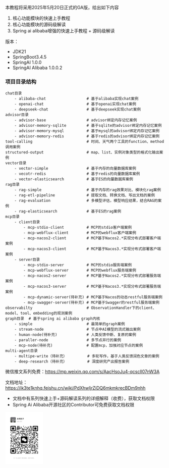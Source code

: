 本教程将采用2025年5月20日正式的GA版，给出如下内容
1. 核心功能模块的快速上手教程
2. 核心功能模块的源码级解读
3. Spring ai alibaba增强的快速上手教程 + 源码级解读

版本：
- JDK21
- SpringBoot3.4.5
- SpringAI 1.0.0
- SpringAI Alibaba 1.0.0.2

### 项目目录结构
```text
chat目录                            
    - alibaba-chat                  # 基于alibaba实现chat案例
    - openai-chat                   # 基于openai实现chat案例
    - deepseek-chat                 # 基于deepseek实现chat案例
advisor目录                         
    - advisor-base                  # advisor绑定内存记忆案例
    - advisor-memory-sqlite         # 基于sqlite的advisor绑定内存记忆案例
    - advisor-memory-mysql          # 基于mysql的advisor绑定内存记忆案例
    - advisor-memory-redis          # 基于redis的advisor绑定内存记忆案例
tool-calling                        # 时间、天气两个工具的function、method调用案例
structured-output                   # map、list、实例对象类型的格式化输出案例
vector目录                         
    - vector-simple                 # 基于内存的向量数据库案例
    - vecotr-redis                  # 基于redis的向量数据库案例
    - vector-elasticsearch          # 基于ES的向量数据库案例
rag目录                             
    - rag-simple                    # 基于内存的rag效果对比、模块化rag案例
    - rag-etl-pipeline              # 提取文档、转换文档、写出文档的案例   
    - rag-evaluation                # 多模型评估，模型响应结果，结合RAG的案例
    - rag-elasticsearch             # 基于ES的rag案例
mcp目录                             
    - client目录                        
        - mcp-stdio-client          # MCP的stdio客户端案例
        - mcp-webflux-client        # MCP的webflux客户端案例
        - mcp-nacos2-client         # MCP基于Nacos2.*实现分布式部署客户端案例
        - mcp-nacos3-client         # MCP基于Nacos3.*实现分布式部署客户端案例
    - server目录                     
        - mcp-stdio-server          # MCP的stdio服务端案例
        - mcp-webflux-server        # MCP的webflux服务端案例
        - mcp-nacos2-server         # MCP基于Nacos2.*实现分布式部署服务端案例
        - mcp-nacos3-server         # MCP基于Nacos3.*实现分布式部署服务端案例
        - mcp-dynamic-server(待补充) # MCP基于Nacos的动态restful服务端案例
        - mcp-swagger-server(待补充) # MCP基于Swagger的restful服务端案例       
observabilty                        # ObservationHandler下的client、model、tool、embedding的观测案例
graph目录  # 基于spring ai alibaba graph内核
    - simple                        # 最简单的graph案例
    - stream-node                   # 节点中AI模型的流式输出案例
    - human-node(待补充)             # 人类反馈中断、复原的案例
    - paraller-node                 # 多节点并行的案例
    - mcp-node(待补充)               # 配置mcp，加强对应节点的案例
multi-agent目录
    - multipe-write（待补充）         # 多轮写作，基于人类反馈润色文章的案例
    - deep-research（待补充）         # 深度研究产出报告案例                           
```

微信推文系列免费：https://mp.weixin.qq.com/s/AacHsoJu4-qcscll07nW3A

文档地址：https://ik3te1knhq.feishu.cn/wiki/PdXhwljrZiDQ6mkmkrecBDm9nhh
- 文档中有系列快速上手+源码解读系列的详细解释（收费），获取文档权限
- Spring Ai Alibaba开源社区的Contributor可免费获取文档权限

<img src="docx/vx.png" style="width:120px">